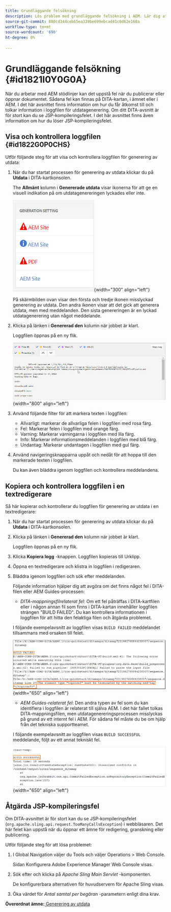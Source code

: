 ```yaml
---
title: Grundläggande felsökning
description: Lös problem med grundläggande felsökning i AEM. Lär dig att visa, kopiera och kontrollera loggfilen i en textredigerare och åtgärda JSP-kompileringsfel.
source-git-commit: 880cd344ceb65ea339be699ebcad41c0d62e168a
workflow-type: tm+mt
source-wordcount: '690'
ht-degree: 0%

---
```


# Grundläggande felsökning {#id1821I0Y0G0A}

När du arbetar med AEM stödlinjer kan det uppstå fel när du publicerar eller öppnar dokumentet. Sådana fel kan finnas på DITA-kartan, i ämnet eller i AEM. I det här avsnittet finns information om hur du får åtkomst till och tolkar information i loggfilen för utdatagenerering. Om ditt DITA-avsnitt är för stort kan du se JSP-kompileringsfelet. I det här avsnittet finns även information om hur du löser JSP-kompileringsfelet.

## Visa och kontrollera loggfilen {#id1822G0P0CHS}

Utför följande steg för att visa och kontrollera loggfilen för generering av utdata:

1. När du har startat processen för generering av utdata klickar du på **Utdata** i DITA-kartkonsolen.

   The **Allmänt** kolumn i **Genererade utdata** visar ikonerna för att ge en visuell indikation på om utdatagenereringen lyckades eller inte.

   ![](images/output-general-settings.png){width="300" align="left"}

   På skärmbilden ovan visar den första och tredje ikonen misslyckad generering av utdata. Den andra ikonen visar att det gick att generera utdata, men med meddelanden. Den sista genereringen är en lyckad utdatagenerering utan något meddelande.

1. Klicka på länken i **Genererad den** kolumn när jobbet är klart.

   Loggfilen öppnas på en ny flik.

   ![](images/log-file.png){width="800" align="left"}

1. Använd följande filter för att markera texten i loggfilen:
   - Allvarligt: markerar de allvarliga felen i loggfilen med rosa färg.
   - Fel: Markerar felen i loggfilen med orange färg.
   - Varning: Markerar varningarna i loggfilen med lila färg.
   - Info: Markerar informationsmeddelanden i loggfilen med blå färg.
   - Undantag: Markerar undantagen i loggfilen med gul färg.
1. Använd navigeringsknapparna uppåt och nedåt för att hoppa till den markerade texten i loggfilen.

   Du kan även bläddra igenom loggfilen och kontrollera meddelandena.


## Kopiera och kontrollera loggfilen i en textredigerare

Så här kopierar och kontrollerar du loggfilen för generering av utdata i en textredigerare:

1. När du har startat processen för generering av utdata klickar du på **Utdata** i DITA-kartkonsolen.

1. Klicka på länken i **Genererad den** kolumn när jobbet är klart.

   Loggfilen öppnas på en ny flik.

1. Klicka **Kopiera logg** -knappen. Loggfilen kopieras till Urklipp.
1. Öppna en textredigerare och klistra in loggfilen i redigeraren.

1. Bläddra igenom loggfilen och sök efter meddelanden.

   Följande information hjälper dig att avgöra om det finns något fel i DITA-filen eller AEM Guides-processen:

   - *DITA-mappningsfilrelaterat fel*: Om ett fel påträffas i DITA-kartfilen eller i någon annan fil som finns i DITA-kartan innehåller loggfilen strängen &quot;BUILD FAILED&quot;. Du kan kontrollera informationen i loggfilen för att hitta den felaktiga filen och åtgärda problemet.

   I följande exempelavsnitt av loggfilen visas `BUILD FAILED` meddelandet tillsammans med orsaken till felet.

   ![](images/dita-error-in-log-file.png){width="650" align="left"}

   - *AEM Guides-relaterat fel*: Den andra typen av fel som du kan identifiera i loggfilen är relaterat till själva AEM. I det här fallet tolkas DITA-mappningsfilen, men utdatagenereringsprocessen misslyckas på grund av ett internt fel i AEM. För sådana fel måste du be om hjälp från det tekniska supportteamet.

   I följande exempelavsnitt av loggfilen visas `BUILD SUCCESSFUL` meddelande, följt av ett annat tekniskt fel.

   ![](images/process-error-in-log-file.png){width="650" align="left"}


## Åtgärda JSP-kompileringsfel

Om DITA-avsnittet är för stort kan du se JSP-kompileringsfelet \(`org.apache.sling.api.request.TooManyCallsException`\) i webbläsaren. Det här felet kan uppstå när du öppnar ett ämne för redigering, granskning eller publicering.

Utför följande steg för att lösa problemet:

1. I Global Navigation väljer du Tools och väljer Operations \> Web Console.

   Sidan Konfigurera Adobe Experience Manager Web Console visas.

1. Sök efter och klicka på *Apache Sling Main Servlet* -komponenten.

   De konfigurerbara alternativen för huvudservern för Apache Sling visas.

1. Öka värdet för *Antal samtal per begäran* -parametern enligt dina krav.


**Överordnat ämne:**[ Generering av utdata](generate-output.md)

